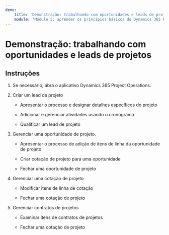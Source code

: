 ```yaml
---
demo:
    title: 'Demonstração: trabalhando com oportunidades e leads de projetos'
    module: 'Módulo 5: aprender os princípios básicos do Dynamics 365 Project Operations'
---
```


# Demonstração: trabalhando com oportunidades e leads de projetos

## Instruções

1. Se necessário, abra o aplicativo Dynamics 365 Project Operations. 

2. Criar um lead de projeto

	- Apresentar o processo e designar detalhes específicos do projeto

	- Adicionar e gerenciar atividades usando o cronograma. 

	- Qualificar um lead de projeto

3. Gerenciar uma oportunidade de projeto.

	- Apresentar o processo de adição de itens de linha da oportunidade de projeto

	- Criar cotação de projeto para uma oportunidade

	- Fechar uma oportunidade de projeto

4. Gerenciar uma cotação de projeto

	- Modificar itens de linha de cotação

	- Fechar uma cotação de projeto

5. Gerenciar contratos de projetos

	- Examinar itens de contratos de projetos

	- Fechar uma cotação de projeto
